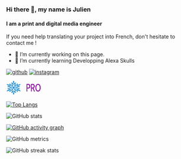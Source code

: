 ### Hi there 👋, my name is Julien

#### I am a print and digital media engineer

If you need help translating your project into French, don't hesitate to contact me !

- 🔭 I’m currently working on this page. 
- 🌱 I’m currently learning Developping Alexa Skulls 


[<img src='https://cdn.jsdelivr.net/npm/simple-icons@3.0.1/icons/github.svg' alt='github' height='40'>](https://github.com/Liozon)  [<img src='https://cdn.jsdelivr.net/npm/simple-icons@3.0.1/icons/instagram.svg' alt='instagram' height='40'>](https://www.instagram.com/julien_muggli/)  

<a href='https://archiveprogram.github.com/'><img src='https://raw.githubusercontent.com/acervenky/animated-github-badges/master/assets/acbadge.gif' width='40' height='40'></a> <a href='https://github.com/pricing'><img src='https://raw.githubusercontent.com/acervenky/animated-github-badges/master/assets/pro.gif' width='40' height='40'></a> 

[![Top Langs](https://github-readme-stats.vercel.app/api/top-langs/?username=Liozon)](https://github.com/anuraghazra/github-readme-stats)

![GitHub stats](https://github-readme-stats.vercel.app/api?username=Liozon&show_icons=true&count_private=true)  

[![GitHub activity graph](https://github-readme-activity-graph.cyclic.app/graph?username=Liozon&bg_color=ffffff&color=000000&line=0091ff&point=403d3d&area=true&hide_border=true)](https://github.com/ashutosh00710/github-readme-activity-graph)

![GitHub metrics](https://metrics.lecoq.io/Liozon)

![GitHub streak stats](https://github-readme-streak-stats.herokuapp.com/?user=Liozon)
